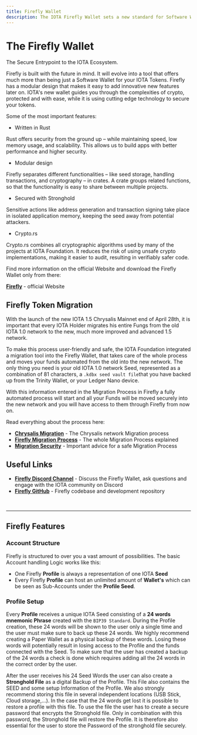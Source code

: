 ```yaml
---
title: Firefly Wallet
description: The IOTA Firefly Wallet sets a new standard for Software Wallets in DLT. We describe why it is so secure and how amazing it is to use it.
---
```



# The Firefly Wallet

The Secure Entrypoint to the IOTA Ecosystem.

Firefly is built with the future in mind. It will evolve into a tool that offers much more than being just a Software Wallet for your IOTA Tokens.
Firefly has a modular design that makes it easy to add innovative new features later on.
IOTA's new wallet guides you through the complexities of crypto, protected and with ease, while it is using cutting edge technology to secure your tokens.

Some of the most important features:
- Written in Rust

Rust offers security from the ground up – while maintaining speed, low memory usage, and scalability. This allows us to build apps with better performance and higher security.

- Modular design

Firefly separates different functionalities – like seed storage, handling transactions, and cryptography – in crates. A crate groups related functions, so that the functionality is easy to share between multiple projects.

- Secured with Stronghold

Sensitive actions like address generation and transaction signing take place in isolated application memory, keeping the seed away from potential attackers.

- Crypto.rs

Crypto.rs combines all cryptographic algorithms used by many of the projects at IOTA Foundation. It reduces the risk of using unsafe crypto implementations, making it easier to audit, resulting in verifiably safer code.

Find more information on the official Website and download the Firefly Wallet only from there:

**[Firefly](https://firefly.iota.org/)** - official Website




## Firefly Token Migration

With the launch of the new IOTA 1.5 Chrysalis Mainnet end of April 28th, it is important that every IOTA Holder migrates his entire Fungs from the old IOTA 1.0 network to the new, much more improved and advanced 1.5 network.

To make this process user-friendly and safe, the IOTA Foundation integrated a migration tool into the Firefly Wallet, that takes care of the whole process and moves your funds automated from the old into the new network. The only thing you need is your old IOTA 1.0 network Seed, represented as a combination of 81 characters, a ``.kdbx seed vault file``that you have backed up from the Trinity Wallet, or your Ledger Nano device.

With this information entered in the Migration Process in Firefly a fully automated process will start and all your Funds will be moved securely into the new network and you will have access to them through Firefly from now on.

Read everything about the process here:

- **[Chrysalis Migration](https://blog.iota.org/the-chrysalis-token-migration-starts-now/)** - The Chrysalis network Migration process
- **[Firefly Migration Process](https://blog.iota.org/firefly-token-migration/)** - The whole Migration Process explained
- **[Migration Security](https://blog.iota.org/security-during-token-migration/)** - Important advice for a safe Migration Process



## Useful Links
- **[Firefly Discord Channel](https://discord.com/channels/397872799483428865/748265907351978115)** - Discuss the Firefly Wallet, ask questions and engage with the IOTA community on Discord
- **[Firefly GitHub](https://github.com/iotaledger/firefly)** - Firefly codebase and development repository

<br/>

----

## Firefly Features

### Account Structure
Firefly is structured to over you a vast amount of possibilities. The basic Account handling Logic works like this: 
- One Firefly **Profile** is always a representation of one IOTA **Seed**
- Every Firefly **Profile** can host an unlimited amount of **Wallet's** which can be seen as Sub-Accounts under the **Profile Seed**.

### Profile Setup

Every **Profile** receives a unique IOTA Seed consisting of a **24 words mnemonic Phrase** created with the `BIP39 Standard`. During the Profile creation, these 24 words will be shown to the user only a single time and the user must make sure to back up these 24 words. We highly recommend creating a Paper Wallet as a physical backup of these words. Losing these words will potentially result in losing access to the Profile and the funds connected with the Seed.
To make sure that the user has created a backup of the 24 words a check is done which requires adding all the 24 words in the correct order by the user.

After the user receives his 24 Seed Words the user can also create a **Stronghold File** as a digital Backup of the Profile. This File also contains the SEED and some setup Information of the Profile. We also strongly recommend storing this file in several independent locations (USB Stick, Cloud storage,...). In the case that the 24 words get lost it is possible to restore a profile with this file. To use the file the user has to create a secure password that encrypts the Stronghold file. Only in combination with this password, the Stronghold file will restore the Profile. It is therefore also essential for the user to store the Password of the stronghold file securely.

